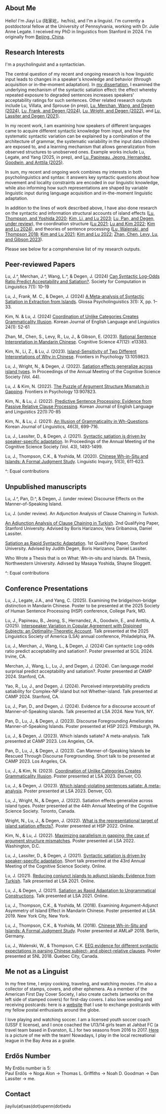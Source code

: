 ## About Me

Hello! I'm Jiayi Lu (陆家屹，he/his), and I'm a linguist. I'm currently a postdoctoral fellow at the University of Pennsylvania, working with Dr. Julie Anne Legate. I received my PhD in linguistics from Stanford in 2024. I'm originally from [Beijing, China](https://www.google.com/maps/@39.9108518,116.3857858,18.51z?entry=ttu).

## Research Interests

I'm a psycholinguist and a syntactician.

The central question of my recent and ongoing research is how linguistic input leads to changes in a speaker's knowledge and behavior (through acquisition or in-the-moment adaptation). In [my dissertation](https://www.researchgate.net/publication/381157061_Linguistic_Adaptation_to_Unacceptable_Sentences), I examined the underlying mechanism of the syntactic satiation effect: the effect whereby repeated exposure to degraded sentences increases speakers' acceptability ratings for such sentences. Other related research outputs include Lu, Villata, and Sprouse (in prep), [Lu, Merchan, Wang, and Degen (2024)](https://openpublishing.library.umass.edu/scil/article/id/2125/), [Lu, Frank, and Degen (2024)](https://escholarship.org/uc/item/33t7f9s4), [Lu, Wright, and Degen (2022)](https://github.com/lu-jiayi/homepage/raw/master/cogsci_submission_camera_ready%20(1).pdf), and [Lu, Lassiter and Degen (2021)](https://github.com/lu-jiayi/homepage/raw/master/cogsci21a-sub2245-cam-i9.pdf). 

In my recent work, I am examining how speakers of different languages came to acquire different syntactic knowledge from input, and how the systematic syntactic variation can be explained by a combination of the architecture of grammar, the systematic variability in the input data children are exposed to, and a learning mechanism that allows generalization from observed structures to unobserved ones. Example works include Lu, Legate, and Yang (2025, in prep), and [Lu, Papineau, Jeong, Hernandez, Goodwin, and Anttila (2025)](https://docs.google.com/presentation/d/11JCjNFmrYNREM1NsAZlAOC1NWXfQvVLw5T58ZmTLJp8/edit?usp=sharing). 

In sum, my recent and ongoing work combines my interests in both psycholinguistics and syntax: it answers key syntactic questions about how movement and locality constraints are encoded in our linguistic knowledge, while also informing how such representations are shaped by variable linguistic input during language acquisition and in-the-moment linguistic adaptation.

In addition to the lines of work described above, I have also done research on the syntactic and information structural accounts of island effects ([Lu, Thompson, and Yoshida 2020](https://doi.org/10.1162/ling_a_00343); [Kim, Li, and Lu 2023](https://www.frontiersin.org/articles/10.3389/fpsyg.2022.1059823/full); [Lu, Pan, and Degen, under review](https://ling.auf.net/lingbuzz/008431)), the coordination structure ([Lu 2021](https://drive.google.com/file/d/161Gf1ljyE4PlvMR395RzCXI8l_nvTzZZ/view?usp=sharing); [Lu and Kim 2022](https://www.frontiersin.org/articles/10.3389/fpsyg.2022.907823/full); [Kim and Lu 2024](http://journal.kasell.or.kr/xml/39312/39312.pdf)), and theories of sentence processing ([Lu, Walenski, and Thompson 2018](https://github.com/lu-jiayi/Jiayi-Lu/blob/master/final-Chinese-Sentence-Processing_SNL2018_JL_MW_CT-V2-25lkw4h.pdf); [Kim and Lu 2021](https://www.kci.go.kr/kciportal/landing/article.kci?arti_id=ART002760375); [Kim and Lu 2022](https://www.kci.go.kr/kciportal/landing/article.kci?arti_id=ART002812645); [Zhan, Chen, Levy, Lu, and Gibson 2023](https://doi.org/10.1111/cogs.13383)). 

Please see below for a comprehensive list of my research outputs. 

## Peer-reviewed Papers
Lu, J.^, Merchan, J.^, Wang, L.^, & Degen, J. (2024) [Can Syntactic Log-Odds Ratio Predict Acceptability and Satiation?](https://openpublishing.library.umass.edu/scil/article/id/2125/). Society for Computation in Linguistics 7(1): 10–19

Lu, J., Frank, M. C., & Degen, J. (2024) [A Meta-analysis of Syntactic Satiation in Extraction from Islands](https://escholarship.org/uc/item/33t7f9s4). Glossa Psycholinguistics 3(1): X, pp. 1–33. 

Kim, N. & Lu, J. (2024) [Coordination of Unlike Categories Creates Grammaticality Illusion](http://journal.kasell.or.kr/xml/39312/39312.pdf). Korean Journal of English Language and Linguistics 24(1): 52-61

Zhan, M., Chen, S., Levy, R., Lu, J., & Gibson, E. (2023). [Rational Sentence Interpretation in Mandarin Chinese](https://doi.org/10.1111/cogs.13383). Cognitive Science 47(12): e13383.

Kim, N., Li, Z., & Lu, J. (2023). [Island-Sensitivity of Two Different Interpretations of Why in Chinese](https://www.frontiersin.org/articles/10.3389/fpsyg.2022.1059823/full). Frontiers in Psychology 13:1059823.

Lu, J., Wright, N., & Degen, J. (2022). [Satiation effects generalize across island types](https://github.com/lu-jiayi/homepage/raw/master/cogsci_submission_camera_ready%20(1).pdf). In Proceedings of the Annual Meeting of the Cognitive Science Society (Vol. 44).

Lu, J. & Kim, N. (2022). [The Puzzle of Argument Structure Mismatch in Gapping](https://www.frontiersin.org/articles/10.3389/fpsyg.2022.907823/full). Frontiers in Psychology 13:907823. 

Kim, N., & Lu, J. (2022). [Predictive Sentence Processing: Evidence from Passive Relative Clause Processing](https://www.kci.go.kr/kciportal/landing/article.kci?arti_id=ART002812645). Korean Journal of English Language and Linguistics 22(1):70-85

Kim, N., & Lu, J. (2021). [An Illusion of Grammaticality in Wh-Questions](https://www.kci.go.kr/kciportal/landing/article.kci?arti_id=ART002760375). Korean Journal of Linguistics, 46(3), 699-716.

Lu, J., Lassiter, D., & Degen, J. (2021). [Syntactic satiation is driven by speaker-specific adaptation](https://github.com/lu-jiayi/homepage/raw/master/cogsci21a-sub2245-cam-i9.pdf). In Proceedings of the Annual Meeting of the Cognitive Science Society (Vol. 43), 1493-1499.

Lu, J., Thompson, C.K., & Yoshida, M. (2020). [Chinese Wh-in-Situ and Islands: A Formal Judgment Study](https://doi.org/10.1162/ling_a_00343). Linguistic Inquiry, 51(3), 611-623.

^: Equal contributions

## Unpublished manuscripts

Lu, J.^, Pan, D.^, & Degen, J. (under review) Discourse Effects on the Manner-of-Speaking Island.

Lu, J. (under review). An Adjunction Analysis of Clause Chaining in Turkish. 

[An Adjunction Analysis of Clause Chaining in Turkish](https://drive.google.com/file/d/161Gf1ljyE4PlvMR395RzCXI8l_nvTzZZ/view?usp=sharing). 2nd Qualifying Paper, Stanford University. Advised by Boris Harizanov, Vera Gribanova, Daniel Lassiter.

[Satiation as Rapid Syntactic Adaptation](https://drive.google.com/file/d/12MjqBQAQ8i1vr74vrn0e3w5hBTAUN7K4/view?usp=sharing). 1st Qualifying Paper, Stanford University. Advised by Judith Degen, Boris Harizanov, Daniel Lassiter.

Who Wrote a Thesis that is on What: Wh-in-situ and Islands. BA Thesis, Northwestern University. Adivsed by Masaya Yoshida, Shayne Sloggett. 

^: Equal contributions

## Conference Presentations

Lu, J., Legate, J.A., and Yang, C. (2025). Examining the bridge/non-bridge distinction in Mandarin Chinese. Poster to be presented at the 2025 Society of Human Sentence Processing (HSP) conference, College Park, MD.  

Lu, J., Papineau, B., Jeong, S., Hernandez, A., Goodwin, E., and Anttila, A. (2025). [Interspeaker Variation in Copular Agreement with Disjoined Subjects: an Optimality-Theoretic Account](https://docs.google.com/presentation/d/11JCjNFmrYNREM1NsAZlAOC1NWXfQvVLw5T58ZmTLJp8/edit?usp=sharing). Talk presented at the 2025 Linguistics Society of America (LSA) annual conference, Philadelphia, PA.

Lu, J., Merchan, J., Wang, L., & Degen, J. (2024) Can syntactic Log-odds ratio predict acceptability and satiation?. Poster presented at SCiL 2024. Irvine, CA.

Merchan, J., Wang, L., Lu, J., and Degen, J. (2024). Can language model surprisal predict acceptability and satiation?. Poster presented at CAMP 2024. Stanford, CA.

Yao, R., Lu, J., and Degen, J. (2024). Perceived interpretability predicts satiability for Complex-NP island but not Whether-island. Talk presented at CAMP 2024. Stanford, CA.

Lu, J., Pan, D., and Degen, J. (2024). Evidence for a discourse account of Manner-of-Speaking islands. Talk presented at LSA 2024. New York, NY.

Pan, D., Lu, J., & Degen, J. (2023). Discourse Foregrounding Ameliorates Manner-of-Speaking Islands. Poster presented at HSP 2023. Pittsburgh, PA.

Lu, J., & Degen, J. (2023). Which islands satiate? A meta-analysis. Talk presented at CAMP 2023. Los Angeles, CA. 

Pan, D., Lu, J., & Degen, J. (2023). Can Manner-of-Speaking Islands be Rescued Through Discourse Foregrounding. Short talk to be presented at CAMP 2023. Los Angeles, CA.

Lu, J., & Kim, N. (2023). [Coordination of Unlike Categories Creates Grammaticality Illusion](https://github.com/lu-jiayi/homepage/raw/master/LSA2023_coord_poster.pdf). Poster presented at LSA 2023. Denver, CO. 

Lu, J., & Degen, J. (2023). [Which island-violating sentences satiate: A meta-analysis](https://stanford.box.com/s/xhjwoxsyq1was7revdg9g7ppwzlo1xso). Poster presented at LSA 2023. Denver, CO.

Lu, J., Wright, N., & Degen, J. (2022). Satiation effects generalize across island types. Poster presented at the 44th Annual Meeting of the Cognitive Science Society. Toronto, Canada.

Wright, N., Lu, J., & Degen, J. (2022). [What is the representational target of island satiation effects?](https://virtual.oxfordabstracts.com/#/event/public/2562/submission/164). Poster presented at HSP 2022. Online. 

Kim, N., & Lu, J. (2022). [Maximizing parallelism in gapping: the case of argument structure mismatches](https://github.com/lu-jiayi/homepage/blob/master/lsa2022_poster.pdf). Poster presented at LSA 2022. Washington, D.C.

Lu, J., Lassiter, D., & Degen, J. (2021). [Syntactic satiation is driven by speaker-specific adaptation](https://github.com/lu-jiayi/homepage/raw/master/cogsci21a-sub2245-cam-i9.pdf). Short talk presented at the 43rd Annual Meeting of the Cognitive Science Society. Online.

Lu, J. (2021). [Reducing conjunct islands to adjunct islands: Evidence from Turkish](https://stanford.box.com/s/2ze12u2bgpv2sne91bfolgwaf0w7ef6k). Talk presented at LSA 2021. Online.

Lu, J., & Degen, J. (2021). [Satiation as Rapid Adaptation to Ungrammatical Constructions](https://stanford.box.com/s/oqkk1qief6eootsxdu3y2t5z9497bm5t). Talk presented at LSA 2021. Online. 

Lu, J., Thompson, C.K., & Yoshida, M. (2018). Examining Argument-Adjunct Asymmetry of Island Effect in Mandarin Chinese. Poster presented at LSA 2019. New York City, New York.

Lu, J., Thompson, C.K., & Yoshida, M. (2018). [Chinese Wh-in-Situ and Islands: A Formal Judgment Study](https://cpb-us-e1.wpmucdn.com/sites.northwestern.edu/dist/8/1599/files/2017/01/AMLaP2018-v1-1v3qtms.pdf). Poster presented at AMLaP 2018. Berlin, Germany.

Lu, J., Walenski, W., & Thompson, C.K. [EEG evidence for different syntactic expectations in parsing Chinese subject- and object-relative clauses](https://github.com/lu-jiayi/Jiayi-Lu/blob/master/final-Chinese-Sentence-Processing_SNL2018_JL_MW_CT-V2-25lkw4h.pdf). Poster presented at SNL 2018. Quebec City, Canada.

## Me not as a Linguist
In my free time, I enjoy cooking, traveling, and watching movies. I'm also a collector of stamps, covers, and other ephemera. As a member of the American First Day Cover Society, I also create cachets (artworks on the left side of stamped covers) for first-day covers. I also love sending and receiving postcards: here is a [website](https://www.postcrossing.com/) that I use to exchange postcards with my fellow postal enthusiasts around the globe.    

I love playing and watching soccer. I am a licensed youth soccer coach (USSF E license), and I once coached the U13/14 girls team at Jahbat FC (a travel team based in Evanston, IL.) for two seasons from 2016 to 2017. [Here](https://github.com/lu-jiayi/homepage/raw/master/unnamed.jpg) is a picture of me with the team! Nowadays, I play in the local recreational league in the Bay Area as a goalie. 

## Erdős Number
My Erdős number is 5: 	
Paul Erdős -> Noga Alon -> Thomas L. Griffiths -> Noah D. Goodman -> Dan Lassiter -> me.

## Contact

jiayilu(at)sas(dot)upenn(dot)edu
